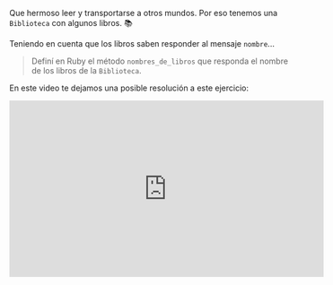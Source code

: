 Que hermoso leer y transportarse a otros mundos. Por eso tenemos una `Biblioteca` con algunos libros. :books:

Teniendo en cuenta que los libros saben responder al mensaje `nombre`...

> Definí en Ruby el método `nombres_de_libros` que responda el nombre de los libros de la `Biblioteca`.

En este video te dejamos una posible resolución a este ejercicio:

<iframe width="560" height="315" src="https://www.youtube.com/embed/sAjZt5XImQU" title="YouTube video player" frameborder="0" allow="accelerometer; autoplay; clipboard-write; encrypted-media; gyroscope; picture-in-picture" allowfullscreen></iframe>

<style>
  .mu-mono-dropdown {
    display: none;
  }
</style>